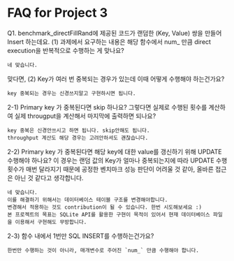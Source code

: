 # FAQ for Project 3

Q1. benchmark_directFillRand에 제공된 코드가 랜덤한 (Key, Value) 쌍을 만들어 Insert 하는데요.
(1) 과제에서 요구하는 내용은 해당 함수에서 num_ 만큼 direct execution을 반복적으로 수행하는 게 맞나요?
```
네 맞습니다. 
```

맞다면, (2) Key가 여러 번 중복되는 경우가 있는데 이때 어떻게 수행해야 하는건가요?
```
key 중복되는 경우는 신경쓰지말고 구현하시면 됩니다.
```

2-1) Primary key 가 중복된다면 skip 하나요?
그렇다면 실제로 수행된 횟수를 계산하여 실제 througput을 계산해서 마지막에 출력하면 되나요?
```
key 중복은 신경안쓰시고 하면 됩니다. skip안해도 됩니다. 
throughput 계산도 해당 경우는 고려안하셔도 괜찮습니다.
```

2-2) Primary key 가 중복된다면 해당 key에 대한 value를 갱신하기 위해 UPDATE 수행해야 하나요? 
이 경우는 랜덤 값의 Key가 얼마나 중복되는지에 따라 UPDATE 수행 횟수가 매번 달라지기 때문에 공정한 벤치마크 성능 판단이 어려울 것 같아, 올바른 접근은 아닌 것 같다고 생각합니다.
```
네 맞습니다.
이를 해결하기 위해서는 데이터베이스 테이블 구조를 변경해야합니다. 
변경해서 적용하는 것도 contribution이 될 수 있습니다. 한번 시도해보세요 :)
본 프로젝트의 목표는 SQLite API를 활용한 구현이 목적이 있어서 현재 데이터베이스 파일을 이용해서 구현해도 무방합니다.
```

2-3) 함수 내에서 1번만 SQL INSERT를 수행하는건가요?
```
한번만 수행하는 것이 아니라, 매개변수로 주어진 `num_` 만큼 수행해야 합니다.
```

